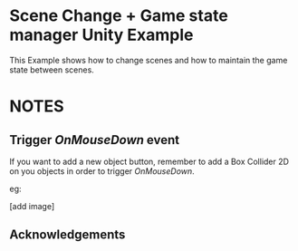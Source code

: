 # Scene Change + Game state manager Unity Example

This Example shows how to change scenes and how to maintain the game state between scenes.

# NOTES 

## Trigger *OnMouseDown* event

If you want to add a new object button, remember to add a Box Collider 2D on you objects in order to trigger *OnMouseDown*.

eg:

[add image]

## Acknowledgements





